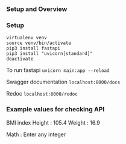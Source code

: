 ### Setup and Overview

### Setup 

```
virtualenv venv
source venv/bin/activate
pip3 install fastapi
pip3 install "uvicorn[standard]"
deactivate
```

To run fastapi
`uvicorn main:app --reload` 

Swagger documentation 
`localhost:8000/docs`

Redoc
`localhost:8000/redoc`

### Example values for checking API

BMI index 
Height : 105.4
Weight : 16.9

Math :
Enter any integer

